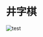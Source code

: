 # 井字棋

![test](https://dasin-images.oss-cn-hangzhou.aliyuncs.com/3dgame/homework1/test-320x180.gif)
